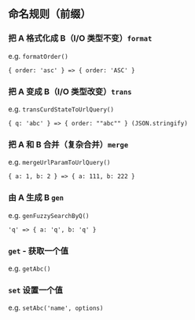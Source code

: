 ## 命名规则（前缀）

### 把 A 格式化成 B（I/O 类型不变）`format`

e.g. `formatOrder()`

```
{ order: 'asc' } => { order: 'ASC' }
```

### 把 A 变成 B（I/O 类型改变）`trans`

e.g. `transCurdStateToUrlQuery()`

```
{ q: 'abc' } => { order: ""abc"" } (JSON.stringify)
```

### 把 A 和 B 合并（复杂合并）`merge`

e.g. `mergeUrlParamToUrlQuery()`

```
{ a: 1, b: 2 } => { a: 111, b: 222 }
```

### 由 A 生成 B `gen`

e.g. `genFuzzySearchByQ()`

```
'q' => { a: 'q', b: 'q' }
```

### `get` - 获取一个值

e.g. `getAbc()`

### `set` 设置一个值

e.g. `setAbc('name', options)`
